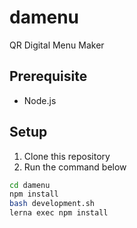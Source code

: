# damenu
QR Digital Menu Maker

## Prerequisite
- Node.js

## Setup

1. Clone this repository
2. Run the command below

```bash
cd damenu
npm install
bash development.sh
lerna exec npm install
